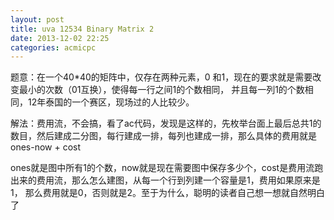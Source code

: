```yaml
---
layout: post
title: uva 12534 Binary Matrix 2
date: 2013-12-02 22:25
categories: acmicpc
---
```


题意：在一个40*40的矩阵中，仅存在两种元素，0 和1，现在的要求就是需要改变最小的次数（01互换），使得每一行之间1的个数相同， 并且每一列1的个数相同，12年泰国的一个赛区，现场过的人比较少。

解法：费用流，不会搞，看了ac代码，发现是这样的，先枚举台面上最后总共1的数目，然后建成二分图，每行建成一排，每列也建成一排，那么具体的费用就是ones-now + cost

ones就是图中所有1的个数，now就是现在需要图中保存多少个，cost是费用流跑出来的费用流，那么怎么建图，从每一个行到列建一个容量是1，费用如果原来是1， 那么费用就是0，否则就是2。至于为什么，聪明的读者自己想一想就自然明白了